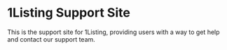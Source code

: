 # 1Listing Support Site

This is the support site for 1Listing, providing users with a way to get help and contact our support team.
